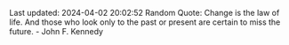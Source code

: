 Last updated: 2024-04-02 20:02:52
Random Quote: Change is the law of life. And those who look only to the past or present are certain to miss the future. - John F. Kennedy